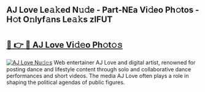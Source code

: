 ## AJ Love Le𝚊𝚔ed N𝚞𝚍e - Part-NEa Vi𝚍eo Ph𝚘tos - H𝚘t O𝚗lyf𝚊ns Le𝚊𝚔s zIFUT

# <h2><a href="http://hf2rpuk.feru.top/?c=AJ+Love">🔗 👉 🔴 AJ Love Vi𝚍𝚎o Ph𝚘t𝚘𝚜</a></h2>

[![AJ Love Nu𝚍𝚎s](https://i.imgur.com/0TWrTi3.gif)](http://hf2rpuk.feru.top/?c=AJ+Love)
Web entertainer AJ Love and digital artist, renowned for posting dance and lifestyle content through solo and collaborative dance performances and short videos. The media AJ Love often plays a role in shaping the political agendas of public figures. 
